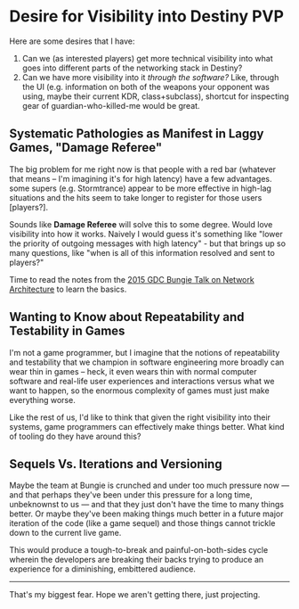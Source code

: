 # Desire for Visibility into Destiny PVP

 Here are some desires that I have:

1. Can we (as interested players) get more technical visibility into
   what goes into different parts of the networking stack in Destiny?
2. Can we have more visibility into it _through the software?_ Like,
   through the UI (e.g. information on both of the weapons your opponent
   was using, maybe their current KDR, class+subclass), shortcut for inspecting
   gear of guardian-who-killed-me would be great.


## Systematic Pathologies as Manifest in Laggy Games, "Damage Referee"

The big problem for me right now is that people with a red bar
(whatever that means – I'm imagining it's for high latency) have
a few advantages. some supers (e.g. Stormtrance) appear to be more effective
in high-lag situations and the hits seem to take longer to register for those
users [players?].

Sounds like __Damage Referee__ will solve this to some degree. Would love visibility
into how it works. Naively I would guess it's something like "lower the priority
of outgoing messages with high latency" - but that brings up so many questions,
like "when is all of this information resolved and sent to players?"

Time to read the notes from the
[2015 GDC Bungie Talk on Network Architecture](http://www.gdcvault.com/play/1022247/Shared-World-Shooter-Destiny-s)
to learn the basics.

## Wanting to Know about Repeatability and Testability in Games

I'm not a game programmer, but I imagine that the notions of repeatability
and testability that we champion in software engineering more broadly
can wear thin in games – heck, it even wears thin with normal computer software
and real-life user experiences and interactions versus what we want to happen,
so the enormous complexity of games must just make everything worse.

Like the rest of us, I'd like to think that given the right visibility
into their systems, game programmers can effectively make things better.
What kind of tooling do they have around this?

## Sequels Vs. Iterations and Versioning

Maybe the team at Bungie is crunched and under too much pressure now
&mdash; and that perhaps they've been under this pressure for a long time,
unbeknownst to us &mdash; and that they just don't have the time to many things better.
Or maybe they've been making things much better in a future major iteration of the code
(like a game sequel) and those things cannot trickle down to the current live game.

This would produce a tough-to-break and painful-on-both-sides cycle wherein
the developers are breaking their backs trying to produce an experience
for a diminishing, embittered audience.

---

That's my biggest fear. Hope we aren't getting there, just projecting.
